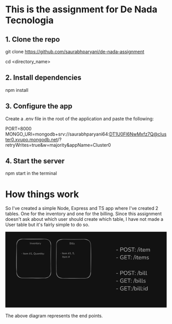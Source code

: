 # This is the assignment for De Nada Tecnologia

## 1. Clone the repo
git clone https://github.com/saurabhparyani/de-nada-assignment

cd <directory_name>

## 2. Install dependencies
npm install

## 3. Configure the app
Create a .env file in the root of the application and paste the following: 

PORT=8000
MONGO_URI=mongodb+srv://saurabhparyani64:DT1U0Fl6NwMxfz7Q@cluster0.xvupo.mongodb.net/?retryWrites=true&w=majority&appName=Cluster0


## 4. Start the server
npm start in the terminal


# How things work
So I've created a simple Node, Express and TS app where I've created 2 tables. One for the inventory and one for the billing.
Since this assignment doesn't ask about which user should create which table, I have not made a User table but it's fairly simple to do so.

![Diagram](image.png)

The above diagram represents the end points. 